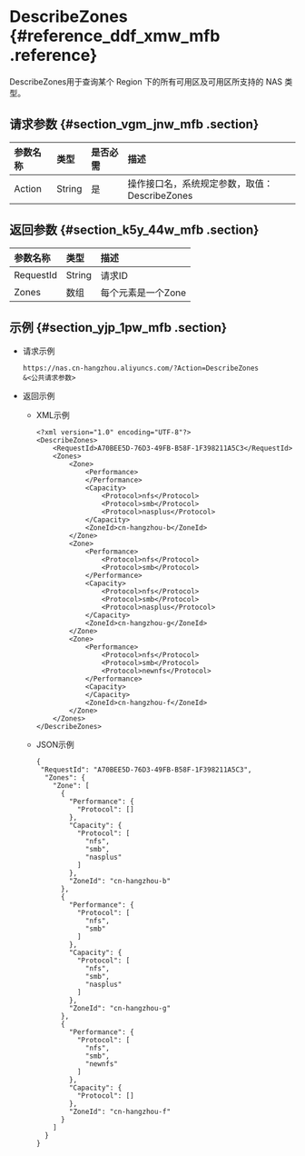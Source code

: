 # DescribeZones {#reference_ddf_xmw_mfb .reference}

DescribeZones用于查询某个 Region 下的所有可用区及可用区所支持的 NAS 类型。

## 请求参数 {#section_vgm_jnw_mfb .section}

|参数名称|类型|是否必需|描述|
|:---|:-|:---|:-|
|Action|String|是|操作接口名，系统规定参数，取值：DescribeZones|

## 返回参数 {#section_k5y_44w_mfb .section}

|参数名称|类型|描述|
|:---|:-|:-|
|RequestId|String|请求ID|
|Zones|数组|每个元素是一个Zone|

## 示例 {#section_yjp_1pw_mfb .section}

-   请求示例

    ```
    https://nas.cn-hangzhou.aliyuncs.com/?Action=DescribeZones
    &<公共请求参数>
    ```

-   返回示例
    -   XML示例

        ```
        <?xml version="1.0" encoding="UTF-8"?>
        <DescribeZones>
            <RequestId>A70BEE5D-76D3-49FB-B58F-1F398211A5C3</RequestId>
            <Zones>
                <Zone>
                    <Performance>
                    </Performance>
                    <Capacity>
                        <Protocol>nfs</Protocol>
                        <Protocol>smb</Protocol>
                        <Protocol>nasplus</Protocol>
                    </Capacity>
                    <ZoneId>cn-hangzhou-b</ZoneId>
                </Zone>
                <Zone>
                    <Performance>
                        <Protocol>nfs</Protocol>
                        <Protocol>smb</Protocol>
                    </Performance>
                    <Capacity>
                        <Protocol>nfs</Protocol>
                        <Protocol>smb</Protocol>
                        <Protocol>nasplus</Protocol>
                    </Capacity>
                    <ZoneId>cn-hangzhou-g</ZoneId>
                </Zone>
                <Zone>
                    <Performance>
                        <Protocol>nfs</Protocol>
                        <Protocol>smb</Protocol>
                        <Protocol>newnfs</Protocol>
                    </Performance>
                    <Capacity>
                    </Capacity>
                    <ZoneId>cn-hangzhou-f</ZoneId>
                </Zone>
            </Zones>
        </DescribeZones>
        ```

    -   JSON示例

        ```
        {
         "RequestId": "A70BEE5D-76D3-49FB-B58F-1F398211A5C3",
          "Zones": {
            "Zone": [
              {
                "Performance": {
                  "Protocol": []
                },
                "Capacity": {
                  "Protocol": [
                    "nfs",
                    "smb",
                    "nasplus"
                  ]
                },
                "ZoneId": "cn-hangzhou-b"
              },
              {
                "Performance": {
                  "Protocol": [
                    "nfs",
                    "smb"
                  ]
                },
                "Capacity": {
                  "Protocol": [
                    "nfs",
                    "smb",
                    "nasplus"
                  ]
                },
                "ZoneId": "cn-hangzhou-g"
              },
              {
                "Performance": {
                  "Protocol": [
                    "nfs",
                    "smb",
                    "newnfs"
                  ]
                },
                "Capacity": {
                  "Protocol": []
                },
                "ZoneId": "cn-hangzhou-f"
              }
            ]
          }
        }
        ```


